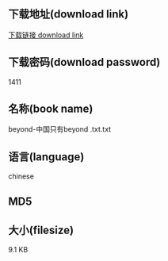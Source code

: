 ## 下载地址(download link)
[下载链接 download link](https://tutu365.netlify.app/?s=beyond-%E4%B8%AD%E5%9B%BD%E5%8F%AA%E6%9C%89beyond+.txt)

## 下载密码(download password)
1411

## 名称(book name)
beyond-中国只有beyond .txt.txt

## 语言(language)
chinese

## MD5


## 大小(filesize)
9.1 KB
